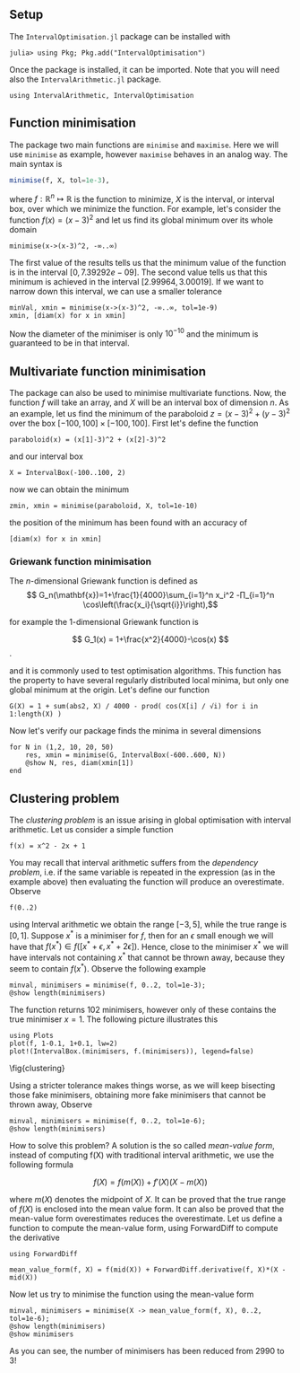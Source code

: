 <!--This file was generated, do not modify it.-->
## Setup

The `IntervalOptimisation.jl` package can be installed with

```julia-repl
julia> using Pkg; Pkg.add("IntervalOptimisation")
```

Once the package is installed, it can be imported. Note that you will need also the `IntervalArithmetic.jl` package.

```julia:ex1
using IntervalArithmetic, IntervalOptimisation
```

## Function minimisation

The package two main functions are `minimise` and `maximise`. Here we will use `minimise` as example, however `maximise` behaves in an analog way.
The main syntax is
```julia
minimise(f, X, tol=1e-3),
```

where $f:\mathbb{R}^n↦\mathbb{R}$ is the function to minimize, $X$ is the interval, or interval box, over which we minimize the function.
For example, let's consider the function $f(x)=(x-3)^2$ and let us find its global minimum over its whole domain

```julia:ex2
minimise(x->(x-3)^2, -∞..∞)
```

The first value of the results tells us that the minimum value of the function is in the interval $[0, 7.39292e-09]$. The second value tells us that
this minimum is achieved in the interval $[2.99964, 3.00019]$. If we want to narrow down this interval, we can use a smaller tolerance

```julia:ex3
minVal, xmin = minimise(x->(x-3)^2, -∞..∞, tol=1e-9)
xmin, [diam(x) for x in xmin]
```

Now the diameter of the minimiser is only $10^{-10}$ and the minimum is guaranteed to be in that interval.

## Multivariate function minimisation

The package can also be used to minimise multivariate functions. Now, the function $f$ will take an array, and $X$ will be an interval box of dimension $n$.
As an example, let us find the minimum of the paraboloid $z=(x-3)^2+(y-3)^2$ over the box $[-100, 100]×[-100, 100]$. First let's define the function

```julia:ex4
paraboloid(x) = (x[1]-3)^2 + (x[2]-3)^2
```

and our interval box

```julia:ex5
X = IntervalBox(-100..100, 2)
```

now we can obtain the minimum

```julia:ex6
zmin, xmin = minimise(paraboloid, X, tol=1e-10)
```

the position of the minimum has been found with an accuracy of

```julia:ex7
[diam(x) for x in xmin]
```

### Griewank function minimisation

The $n$-dimensional Griewank function is defined as
$$ G_n(\mathbf{x})=1+\frac{1}{4000}\sum_{i=1}^n x_i^2 -∏_{i=1}^n \cos\left(\frac{x_i}{\sqrt{i}}\right),$$

for example the 1-dimensional Griewank function is

$$ G_1(x) = 1+\frac{x^2}{4000}-\cos(x) $$.

and it is commonly used to test optimisation algorithms. This function has the property to have several regularly distributed local minima, but only one global minimum at the origin. Let's define our function

```julia:ex8
G(X) = 1 + sum(abs2, X) / 4000 - prod( cos(X[i] / √i) for i in 1:length(X) )
```

Now let's verify our package finds the minima in several dimensions

```julia:ex9
for N in (1,2, 10, 20, 50)
    res, xmin = minimise(G, IntervalBox(-600..600, N))
    @show N, res, diam(xmin[1])
end
```

## Clustering problem

The *clustering problem* is an issue arising in global optimisation with interval arithmetic.
Let us consider a simple function

```julia:ex10
f(x) = x^2 - 2x + 1
```

You may recall that interval arithmetic suffers from the *dependency problem*, i.e. if the same
variable is repeated in the expression (as in the example above) then evaluating the function will
produce an overestimate. Observe

```julia:ex11
f(0..2)
```

using Interval arithmetic we obtain the range $[-3, 5]$, while the true range is $[0, 1]$.
Suppose $x^*$ is a minimiser for $f$, then for an $\epsilon$ small enough we will have that
$f(x^*) \in f([x^*+\epsilon, x^*+2\epsilon])$. Hence, close to the minimiser $x^*$ we will have
intervals not containing $x^*$ that cannot be thrown away, because they seem to contain $f(x^*)$.
Observe the following example

```julia:ex12
minval, minimisers = minimise(f, 0..2, tol=1e-3);
@show length(minimisers)
```

The function returns $102$ minimisers, however only of these contains the true minimiser $x=1$.
The following picture illustrates this

```julia:ex13
using Plots
plot(f, 1-0.1, 1+0.1, lw=2)
plot!(IntervalBox.(minimisers, f.(minimisers)), legend=false)

```

\fig{clustering}

Using a stricter tolerance makes things worse, as we will keep bisecting those fake minimisers,
obtaining more fake minimisers that cannot be thrown away, Observe

```julia:ex14
minval, minimisers = minimise(f, 0..2, tol=1e-6);
@show length(minimisers)
```

How to solve this problem? A solution is the so called *mean-value form*, instead of computing
f(X) with traditional interval arithmetic, we use the following formula

$$ f(X) = f(m(X)) +f'(X)(X-m(X)) $$

where $m(X)$ denotes the midpoint of $X$. It can be proved that the true range of $f(X)$ is
enclosed into the mean value form. It can also be proved that the mean-value form overestimates
reduces the overestimate. Let us define a function to compute the mean-value form, using ForwardDiff
to compute the derivative

```julia:ex15
using ForwardDiff

mean_value_form(f, X) = f(mid(X)) + ForwardDiff.derivative(f, X)*(X - mid(X))
```

Now let us try to minimise the function using the mean-value form

```julia:ex16
minval, minimisers = minimise(X -> mean_value_form(f, X), 0..2, tol=1e-6);
@show length(minimisers)
@show minimisers
```

As you can see, the number of minimisers has been reduced from 2990 to 3!

